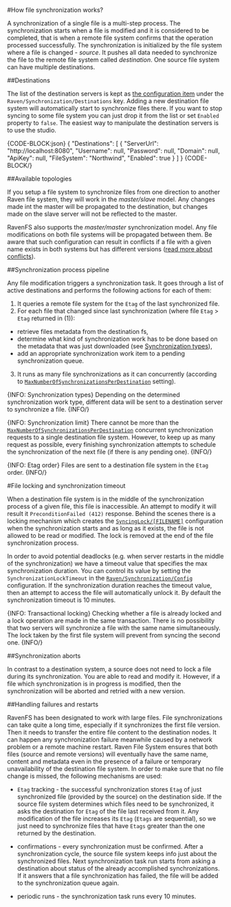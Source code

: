 #How file synchronization works?

A synchronization of a single file is a multi-step process. The synchronization starts when a file is modified and it is considered to be completed, that is when a remote file system confirms that the operation processed successfully. The synchronization is initialized by the file system where a file is changed - *source*. 
It pushes all data needed to synchronize the file to the remote file system called *destination*. One source file system can have multiple destinations. 

##Destinations

The list of the destination servers is kept as [the configuration item](../configurations) under the `Raven/Synchronization/Destinations` key. Adding a new destination file system
will automatically start to synchronize files there. If you want to stop syncing to some file system you can just drop it from the list or set `Enabled`
property to `false`. The easiest way to manipulate the destination servers is to use the studio.

{CODE-BLOCK:json}
{
    "Destinations": 
		[
			{
				"ServerUrl": "http://localhost:8080",
				"Username": null,
				"Password": null,
				"Domain": null,
				"ApiKey": null,
				"FileSystem": "Northwind",
				"Enabled": true
			}
		]
}
{CODE-BLOCK/}

##Available topologies

If you setup a file system to synchronize files from one direction to another Raven file system, they will work in the *master/slave* model.
Any changes made int the master will be propagated to the destination, but changes made on the slave server will not be reflected to the master.

RavenFS also supports the *master/master* synchronization model. Any file modifications on both file systems will be propagated between them.
Be aware that such configuration can result in conflicts if a file with a given name exists in both systems but has different versions ([read more about conflicts](./conflicts)).

##Synchronization process pipeline

Any file modification triggers a synchronization task. It goes through a list of active destinations and performs the following actions
for each of them:

1. It queries a remote file system for the `Etag` of the last synchronized file.
2. For each file that changed since last synchronization (where file `Etag` > `Etag` returned in (1)):
 * retrieve files metadata from the destination fs,
 * determine what kind of synchronization work has to be done based on the metadata that was just downloaded (see [Synchronization types](synchronization-types)),
 * add an appropriate synchronization work item to a pending synchronization queue.
3. It runs as many file synchronizations as it can concurrently (according to [`MaxNumberOfSynchronizationsPerDestination`](./configurations#ravensynchronizationconfig) setting).

{INFO: Synchronization types}
Depending on the determined synchronization work type, different data will be sent to a destination server to synchronize a file.
{INFO/}

{INFO: Synchronization limit}
There cannot be more than the [`MaxNumberOfSynchronizationsPerDestination`](./configurations#ravensynchronizationconfig) concurrent synchronization requests to a single
destination file system. However, to keep up as many request as possible, every finishing synchronization attempts to schedule the synchronization of the next file (if there is any pending one).
{INFO/}

{INFO: Etag order}
Files are sent to a destination file system in the `Etag` order.
{INFO/}

#File locking and synchronization timeout

When a destination file system is in the middle of the synchronization process of a given file, this file is inaccessible.
An attempt to modify it will result it  `PreconditionFailed (412)` response. Behind the scenes there is a locking mechanism which creates the
[`SyncingLock/[FILENAME]`](./configurations#syncinglockfilename) configuration when the synchronization starts and as long as it exists, 
the file is not allowed to be read or modified. The lock is removed at the end of the file synchronization process. 

In order to avoid potential deadlocks (e.g. when server restarts in the middle of the synchronization) we have a timeout value that specifies the max synchronization duration. You can control its value 
by setting the `SynchronizationLockTimeout` in the [`Raven/Synchronization/Config`](./configurations#ravensynchronizationconfig) configuration. If the synchronization duration reaches the timeout value, then an attempt to access the file
will automatically unlock it. By default the synchronization timeout is 10 minutes.

{INFO: Transactional locking}
Checking whether a file is already locked and a lock operation are made in the same transaction. There is no possibility that two servers
 will synchronize a file with the same name simultaneously. The lock taken by the first file system will prevent from syncing the second one.
{INFO/}

##Synchronization aborts

In contrast to a destination system, a source does not need to lock a file during its synchronization. You are able to read and modify it. 
However, if a file which synchronization is in progress is modified, then the synchronization will be aborted and retried with a new version.

##Handling failures and restarts

RavenFS has been designated to work with large files. File synchronizations can take quite a long time, especially if it synchronizes the first file version. 
Then it needs to transfer the entire file content to the destination nodes. It can happen any synchronization failure meanwhile caused by a network 
problem or a remote machine restart. Raven File System ensures that both files (source and remote versions) will eventually have the same name, content and metadata
even in the presence of a failure or temporary unavailability of the destination file system. In order to make sure that no file change is missed, the following mechanisms are used:

* `Etag` tracking - the successful synchronization stores `Etag` of just synchronized file (provided by the source) on the destination side.
If the source file system determines which files need to be synchronized, it asks the destination for `Etag` of the file last received from it.
Any modification of the file increases its `Etag` (`Etags` are sequential), so we just need to synchronize files that have `Etags` greater than the one returned by
the destination.

* confirmations - every synchronization must be confirmed. After a synchronization cycle, the source file system keeps info just about the synchronized files.
Next synchronization task run starts from asking a destination about status of the already accomplished synchronizations. If it answers that a file synchronization
has failed, the file will be added to the synchronization queue again.

* periodic runs - the synchronization task runs every 10 minutes.
